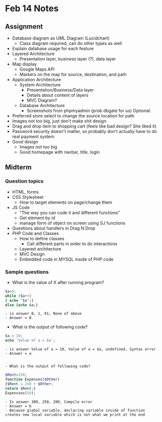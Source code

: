 # Feb 14 Notes


## Assignment

- Database diagram as UML Diagram (Lucidchart)
  - Class diagram required, can do other types as well
- Explain database usage for each feature
- Layered Architecture
  - Presentation layer, business layer (?), data layer
- Map display
  - Google Maps API
  - Markers on the map for source, destination, and path
- Application Architecture
  - System Architecture
    - Presentation/Business/Data layer
    - Details about content of layers
    - MVC Diagram?
  - Database Architecture
    - Screenshots from phpmyadmin (prob dbgate for us)
Optional:
- Preferred store select to change the source location for path
- Images not too big, just don't make shit design
- Drag and drop item to shopping cart (feels like bad design? She liked it)
- Password security doesn't matter, so probably don't actually have to do real payment system
- Good design
  - Images not too big
  - Good homepage with navbar, title, login

## Midterm

### Question topics
- HTML, forms
- CSS Stylesheet
  - How to target elements on page/change them
- JS Code
  - "The way you can code it and different functions"
  - Get element by id
  - manage form of object on screen using SJ functions
- Questions about handlers in Drag N Drop
- PHP Code and Classes
  - How to define classes
    - Call different parts in order to do interactions
  - Layered architecture
  - MVC Design
  - Embedded code in MYSQL inside of PHP code

### Sample questions
  - What is the value of X after running program?
```php
$a=0;
while ($a++)
{ echo "$a";}
else {echo $a;}
```

    - is answer 0, 1, 01, None of above
    - Answer = B


  - What is the output of following code?
```php
$a = 10;
echo 'Value of a = $a';
```

    - is answer Value of a = 10, Value of a = $a, undefined, Syntax error
    - Answer = a 


    - What is the output of following code?
```php
$Rent=250;
function Expenses($Other) 
{$Rent = 250 + $Other;
return $Rent;}
Expensses(50);
```

    - Is answer 300, 250, 200, Compile error
    - Answer = b
    - Because global variable, declaring variable inside of function creates new local variable which is not what we print at the end
